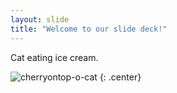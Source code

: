 ```yaml
---
layout: slide
title: "Welcome to our slide deck!"
---
```


Cat eating ice cream.

![cherryontop-o-cat](https://octodex.github.com/images/cherryontop-o-cat.png)
{: .center}
